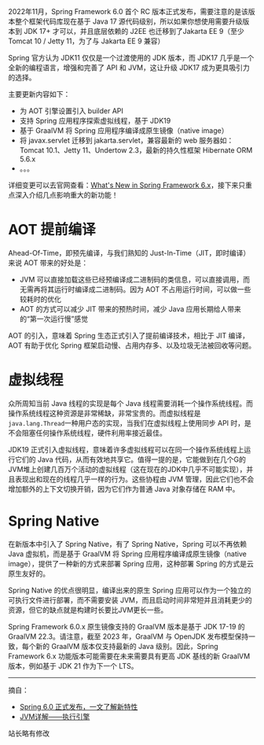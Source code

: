 2022年11月，Spring Framework 6.0 首个 RC 版本正式发布，需要注意的是该版本整个框架代码库现在基于 Java 17 源代码级别，所以如果你想使用需要升级版本到 JDK 17+ 才可以，并且底层依赖的 J2EE 也迁移到了Jakarta EE 9（至少 Tomcat 10 / Jetty 11，为了与 Jakarta EE 9 兼容）

Spring 官方认为 JDK11 仅仅是一个过渡使用的 JDK 版本，而 JDK17 几乎是一个全新的编程语言，增强和完善了 API 和 JVM，这让升级 JDK17 成为更具吸引力的选择。

主要更新内容如下：
+ 为 AOT 引擎设置引入 builder API
+ 支持 Spring 应用程序探索虚拟线程，基于 JDK19
+ 基于 GraalVM 将 Spring 应用程序编译成原生镜像（native image）
+ 将 javax.servlet 迁移到 jakarta.servlet，兼容最新的 web 服务器如：Tomcat 10.1、Jetty 11、Undertow 2.3，最新的持久性框架 Hibernate ORM 5.6.x
+ 。。。

详细变更可以去官网查看：[What's New in Spring Framework 6.x](https://github.com/spring-projects/spring-framework/wiki/What%27s-New-in-Spring-Framework-6.x/)，接下来只重点深入介绍几点影响重大的新功能！

# AOT 提前编译

Ahead-Of-Time，即预先编译，与我们熟知的 Just-In-Time（JIT，即时编译）来说 AOT 带来的好处是：
+ JVM 可以直接加载这些已经预编译成二进制码的类信息，可以直接调用，而无需再将其运行时编译成二进制码。因为 AOT 不占用运行时间，可以做一些较耗时的优化
+ AOT 的方式可以减少 JIT 带来的预热时间，减少 Java 应用长期给人带来的“第一次运行慢”感觉

AOT 的引入，意味着 Spring 生态正式引入了提前编译技术，相比于 JIT 编译，AOT 有助于优化 Spring 框架启动慢、占用内存多、以及垃圾无法被回收等问题。

# 虚拟线程

众所周知当前 Java 线程的实现是每个 Java 线程需要消耗一个操作系统线程。而操作系统线程这种资源是非常稀缺，非常宝贵的。而虚拟线程是`java.lang.Thread`一种用户态的实现，当我们在虚拟线程上使用同步 API 时，是不会阻塞任何操作系统线程，硬件利用率接近最佳。

JDK19 正式引入虚拟线程，意味着许多虚拟线程可以在同一个操作系统线程上运行它们的 Java 代码，从而有效地共享它。值得一提的是，它能做到在几个G的JVM堆上创建几百万个活动的虚拟线程（这在现在的JDK中几乎不可能实现），并且表现出和现在的线程几乎一样的行为。这些协程由 JVM 管理，因此它们也不会增加额外的上下文切换开销，因为它们作为普通 Java 对象存储在 RAM 中。

# Spring Native

在新版本中引入了 Spring Native，有了 Spring Native，Spring 可以不再依赖 Java 虚拟机，而是基于 GraalVM 将 Spring 应用程序编译成原生镜像（native image），提供了一种新的方式来部署 Spring 应用，这种部署 Spring 的方式是云原生友好的。

Spring Native 的优点很明显，编译出来的原生 Spring 应用可以作为一个独立的可执行文件进行部署，而不需要安装 JVM，而且启动时间非常短并且消耗更少的资源，但它的缺点就是构建时长要比JVM更长一些。

Spring Framework 6.0.x 原生镜像支持的 GraalVM 版本是基于 JDK 17-19 的 GraalVM 22.3。请注意，截至 2023 年，GraalVM 与 OpenJDK 发布模型保持一致，每个新的 GraalVM 版本仅支持最新的 Java 级别。因此，Spring Framework 6.x 功能版本可能需要在未来需要具有更高 JDK 基线的新 GraalVM 版本，例如基于 JDK 21 作为下一个 LTS。

------
摘自：
+ [Spring 6.0 正式发布，一文了解新特性](https://juejin.cn/post/7175117867870847037)
+ [JVM详解——执行引擎](http://space.eyescode.top/blog/details/233)

站长略有修改